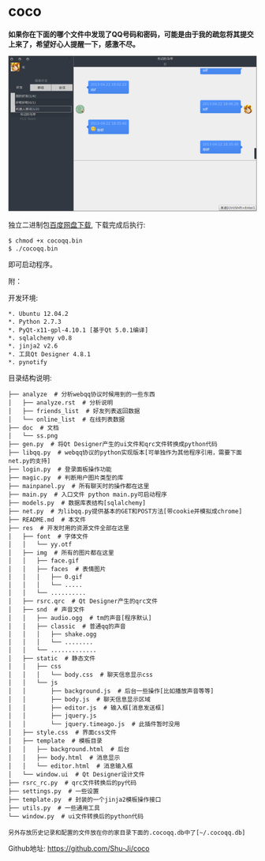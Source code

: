 coco
====

**如果你在下面的哪个文件中发现了QQ号码和密码，可能是由于我的疏忽将其提交上来了，希望好心人提醒一下，感激不尽。**

![](https://github.com/Shu-Ji/coco/raw/master/doc/ss.png)


独立二进制包[百度网盘下载](http://pan.baidu.com/share/link?shareid=526809&uk=3104301417#dir/path=%2Fcocoqq), 下载完成后执行:

    $ chmod +x cocoqq.bin
    $ ./cocoqq.bin

即可启动程序。

附：

开发环境:

    *. Ubuntu 12.04.2 
    *. Python 2.7.3
    *. PyQt-x11-gpl-4.10.1 [基于Qt 5.0.1编译]
    *. sqlalchemy v0.8
    *. jinja2 v2.6
    *. 工具Qt Designer 4.8.1
    *. pynotify


目录结构说明:

    ├── analyze  # 分析webqq协议时候用到的一些东西
    │   ├── analyze.rst  # 分析说明
    │   ├── friends_list  # 好友列表返回数据
    │   └── online_list  # 在线列表数据
    ├── doc  # 文档
    │   └── ss.png
    ├── gen.py  # 将Qt Designer产生的ui文件和qrc文件转换成python代码
    ├── libqq.py  # webqq协议的python实现版本[可单独作为其他程序引用，需要下面net.py的支持]
    ├── login.py  # 登录面板操作功能
    ├── magic.py  # 判断用户图片类型的库
    ├── mainpanel.py  # 所有聊天时的操作都在这里
    ├── main.py  # 入口文件 python main.py可启动程序
    ├── models.py  # 数据库表结构[sqlalchemy]
    ├── net.py  # 为libqq.py提供基本的GET和POST方法[带cookie并模拟成chrome]
    ├── README.md  # 本文件
    ├── res  # 开发时用的资源文件全部在这里
    │   ├── font  # 字体文件
    │   │   └── yy.otf
    │   ├── img  # 所有的图片都在这里
    │   │   ├── face.gif
    │   │   ├── faces  # 表情图片
    │   │   │   ├── 0.gif
    │   │   │   └── .....
    │   │   └── ..........
    │   ├── rsrc.qrc  # Qt Designer产生的qrc文件
    │   ├── snd  # 声音文件
    │   │   ├── audio.ogg  # tm的声音[程序默认]
    │   │   ├── classic  # 普通qq的声音
    │   │   │   ├── shake.ogg
    │   │   │   └── ........
    │   │   └── .............
    │   ├── static  # 静态文件
    │   │   ├── css
    │   │   │   └── body.css  # 聊天信息显示css
    │   │   └── js
    │   │       ├── background.js  # 后台一些操作[比如播放声音等等]
    │   │       ├── body.js  # 聊天信息显示区域
    │   │       ├── editor.js  # 输入框[消息发送框]
    │   │       ├── jquery.js
    │   │       └── jquery.timeago.js  # 此插件暂时没用
    │   ├── style.css  # 界面css文件
    │   ├── template  # 模板目录
    │   │   ├── background.html  # 后台
    │   │   ├── body.html  # 消息显示
    │   │   └── editor.html  # 消息输入框
    │   └── window.ui  # Qt Designer设计文件
    ├── rsrc_rc.py  # qrc文件转换后的py代码
    ├── settings.py  # 一些设置
    ├── template.py  # 封装的一个jinja2模板操作接口
    ├── utils.py  # 一些通用工具
    └── window.py  # ui文件转换后的python代码

    另外存放历史记录和配置的文件放在你的家目录下面的.cocoqq.db中了[~/.cocoqq.db]

Github地址: https://github.com/Shu-Ji/coco
